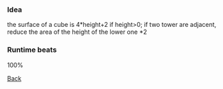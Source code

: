 ### Idea
the surface of a cube is 4*height+2 if height>0; if two tower are adjacent, reduce the area of the height of the lower one *2
### Runtime beats
100%

[Back](readme.md)